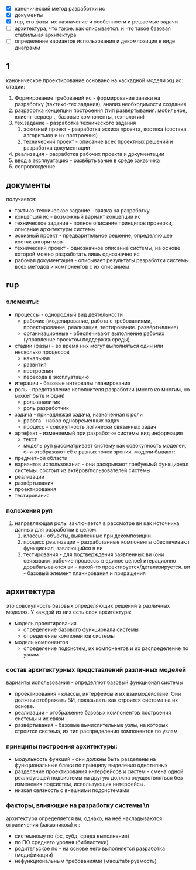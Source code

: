 - [x] канонический метод разработки ис
- [x] документы
- [x] rup, его фазы. их назначение и особенности и решаемые задачи
- [ ] архитектура, что такое. как описывается. и что такое базовая стабильная архитектура
- [ ] определение вариантов использования и декомпозиция в виде диаграмм

## 1
каноническое проектирование основано на каскадной модели жц ис:
стадии:
1. Формирование требований ис - формирование заявки на разработку (тактико-тех.задания), анализ необходимости создания 
2. разработка концепции построения (тип развёртывания: мобильное, клиент-сервер.., базовые компоненты, технология)
3. тех.задание - разработка технического задания
	1. эскизный проект - разработка эскиза проекта, костяка (состава алгоритмов и их построения)
	2. технический проект - описание всех проектных решений и разработка документации
4.  реализация - разработка рабочих проекта и документации
5. ввод в эксплуатацию - развёртывание в среде заказчика
6. сопровождение
## документы
получается:
- тактико-техническое задание - заявка на разработку
- концепция ис - возможный вариант концепции ис
- техническое задание - полное описание принципов проверки, описание архитектуры системы
- эскизный проект - предварительное решение, определяющее костяк алгоритмов
- технический проект - однозначное описание системы, на основе которой можно разработать лишь однозначно ис
- рабочая документация - описывает результаты разработки системы. всех методов и компонентов с их описанием

## rup
### элементы:
- процессы - однородный вид деятельности
	- рабочие (моделирование, работа с требованиями, проектирование, реализация, тестирование. развёртывание)
	- организационные - обеспечивают выполнение рабочих (управление проектом поддержка среды)
- стадии (фазы) - во время них могут выполняться один или несколько процессов
	- начальная
	- развития
	- построения
	- перехода в эксплуатацию
- итерации - базовые интервалы планирования
- роль - представление исполнителя разработки (много ко многим, но может быть и один)
	- роль аналитик
	- роль разработчик 
- задача - принадлежая задача, назначенная к роли
	- работа - набор одновременных задач
	- процесс - совокупность логически связанных задач
- артефакт - изменяемый при разработке системы вид информация
	- текст
	- модель
руп рассматривает систему как совокупность моделей, они отображают её с разных точек зрения.
модели бывают:
- предметной области
- вариантов использования - они раскрывают требуемый функционал системы. состоит из актёров/пользователей системы
- реализации
- развёртывания
- проектирования
- тестирования
### положения руп
1. направляющая роль. заключается в рассмотре ви как источника данных для разработки в целом.
	1. классы - объекты, выявленные при декомпозиции. 
	2. процесс реализации - разработанные компоненты обеспечивают функционал, завляющийся в ви
	3. тестирования - для подтверждения заявленных ви (они связывают рабочие процессы в единое целое)
итерационно дорабатываются ви - какой-то проектируется/детализируется.
ви - базовый элемент планирования и приращения
## архитектура
это совокупность базовых определяющих решений в различных моделях. У каждой из них есть своя архитектура:
- модель проектирования
	- определение базового функционала системы
	- определение компонентов системы
- модель компонентов
	- определение подсистем, их компонентов и их распределение по узлам
### состав архитектурных представлений различных моделей
варианты использования - определяют базовый функционал системы
- проектирования - классы, интерфейсы и их взаимодействие. Они должны отображать ВИ, показывать как строится система на их основе.
- реализации - отображение базовых компонентов построения системы и их связи
- развёртывания - базовые вычислительные узлы, на которых строится система, их тип распределения компонентов по узлам
### принципы построения архитектуры:
- модульность функций - они должны быть разделены на функциональные блоки по принципу выделения однотипных
- разделение проектирования интерфейсов и систем - смена одной реализующей подсистемы на другую должна осуществляться без изменения подсистем, использующих интерфейсы. 
- низкая связность с внешними подсистемами
### факторы, влияющие на разработку системы \n
архитектура определяется ви, однако, на неё накладываются ограничения (заказчиком) к :
- системному по (ос, субд, среда выполнения)
- по ПО среднего уровня (библиотеки)
- родительское по - на основе него выполняется разработка (модификации)
- нефункциональным требованиями (масштабируемость)
